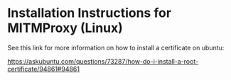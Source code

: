 # Installation Instructions for MITMProxy (Linux)

See this link for more information on how to install a certificate on ubuntu:

https://askubuntu.com/questions/73287/how-do-i-install-a-root-certificate/94861#94861
